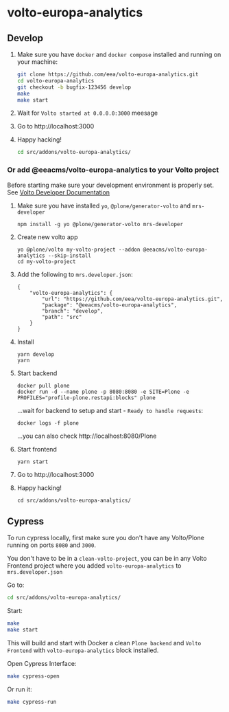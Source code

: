 # volto-europa-analytics

## Develop

1. Make sure you have `docker` and `docker compose` installed and running on your machine:

    ```Bash
    git clone https://github.com/eea/volto-europa-analytics.git
    cd volto-europa-analytics
    git checkout -b bugfix-123456 develop
    make
    make start
    ```

1. Wait for `Volto started at 0.0.0.0:3000` meesage

1. Go to http://localhost:3000

1.  Happy hacking!

    ```Bash
    cd src/addons/volto-europa-analytics/
    ```

### Or add @eeacms/volto-europa-analytics to your Volto project

Before starting make sure your development environment is properly set. See [Volto Developer Documentation](https://docs.voltocms.com/getting-started/install/)

1.  Make sure you have installed `yo`, `@plone/generator-volto` and `mrs-developer`

        npm install -g yo @plone/generator-volto mrs-developer

1.  Create new volto app

        yo @plone/volto my-volto-project --addon @eeacms/volto-europa-analytics --skip-install
        cd my-volto-project

1.  Add the following to `mrs.developer.json`:

        {
            "volto-europa-analytics": {
                "url": "https://github.com/eea/volto-europa-analytics.git",
                "package": "@eeacms/volto-europa-analytics",
                "branch": "develop",
                "path": "src"
            }
        }

1.  Install

        yarn develop
        yarn

1.  Start backend

        docker pull plone
        docker run -d --name plone -p 8080:8080 -e SITE=Plone -e PROFILES="profile-plone.restapi:blocks" plone

    ...wait for backend to setup and start - `Ready to handle requests`:

        docker logs -f plone

    ...you can also check http://localhost:8080/Plone

1.  Start frontend

        yarn start

1.  Go to http://localhost:3000

1.  Happy hacking!

        cd src/addons/volto-europa-analytics/

## Cypress

To run cypress locally, first make sure you don't have any Volto/Plone running on ports `8080` and `3000`.

You don't have to be in a `clean-volto-project`, you can be in any Volto Frontend
project where you added `volto-europa-analytics` to `mrs.developer.json`

Go to:

  ```BASH
  cd src/addons/volto-europa-analytics/
  ```

Start:

  ```Bash
  make
  make start
  ```

This will build and start with Docker a clean `Plone backend` and `Volto Frontend` with `volto-europa-analytics` block installed.

Open Cypress Interface:

  ```Bash
  make cypress-open
  ```

Or run it:

  ```Bash
  make cypress-run
  ```
